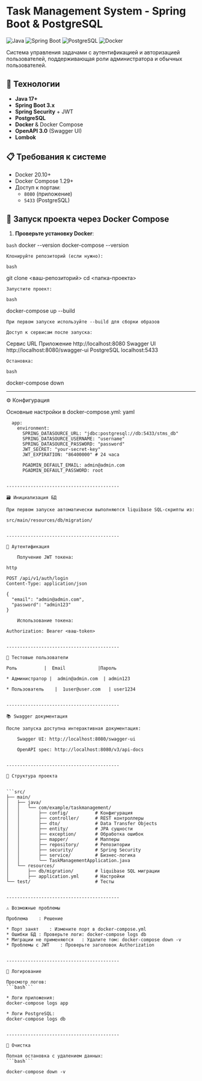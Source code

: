 # Task Management System - Spring Boot & PostgreSQL

![Java](https://img.shields.io/badge/java-%23ED8B00.svg?style=for-the-badge&logo=openjdk&logoColor=white)
![Spring Boot](https://img.shields.io/badge/Spring_Boot-F2F4F9?style=for-the-badge&logo=spring-boot)
![PostgreSQL](https://img.shields.io/badge/PostgreSQL-316192?style=for-the-badge&logo=postgresql&logoColor=white)
![Docker](https://img.shields.io/badge/docker-%230db7ed.svg?style=for-the-badge&logo=docker&logoColor=white)

Система управления задачами с аутентификацией и авторизацией пользователей, поддерживающая роли администратора и обычных пользователей.

## 🚀 Технологии

- **Java 17+**
- **Spring Boot 3.x**
- **Spring Security** + JWT
- **PostgreSQL**
- **Docker** & Docker Compose
- **OpenAPI 3.0** (Swagger UI)
- **Lombok**

## 📋 Требования к системе

- Docker 20.10+
- Docker Compose 1.29+
- Доступ к портам:
  - `8080` (приложение)
  - `5433` (PostgreSQL)

## 🐳 Запуск проекта через Docker Compose

1. **Проверьте установку Docker**:

```bash```
docker --version
docker-compose --version

    Клонируйте репозиторий (если нужно):

```bash```

git clone <ваш-репозиторий>
cd <папка-проекта>

    Запустите проект:

```bash```

docker-compose up --build

    При первом запуске используйте --build для сборки образов

    Доступ к сервисам после запуска:

Сервис	URL
Приложение	http://localhost:8080
Swagger UI	http://localhost:8080/swagger-ui
PostgreSQL	localhost:5433

    Остановка:

```bash```

docker-compose down

------------------------------------------

⚙️ Конфигурация

Основные настройки в docker-compose.yml:
yaml

```services:
  app:
    environment:
      SPRING_DATASOURCE_URL: "jdbc:postgresql://db:5433/stms_db"
      SPRING_DATASOURCE_USERNAME: "username"
      SPRING_DATASOURCE_PASSWORD: "password"
      JWT_SECRET: "your-secret-key"
      JWT_EXPIRATION: "86400000" # 24 часа

      PGADMIN_DEFAULT_EMAIL: admin@admin.com
      PGADMIN_DEFAULT_PASSWORD: root


------------------------------------------

🗃️ Инициализация БД

При первом запуске автоматически выполняются liquibase SQL-скрипты из:

src/main/resources/db/migration/


------------------------------------------

🔐 Аутентификация

    Получение JWT токена:

http

POST /api/v1/auth/login
Content-Type: application/json

{
  "email": "admin@admin.com",
  "password": "admin123"
}

    Использование токена:

Authorization: Bearer <ваш-token>


------------------------------------------

👥 Тестовые пользователи

Роль          |  Email            |Пароль

* Администратор	|  admin@admin.com	| admin123

* Пользователь	  |  1user@user.com	  | user1234


------------------------------------------

📚 Swagger документация

После запуска доступна интерактивная документация:

    Swagger UI: http://localhost:8080/swagger-ui

    OpenAPI spec: http://localhost:8080/v3/api-docs


------------------------------------------    

📂 Структура проекта


```src/
├── main/
│   ├── java/
│   │   └── com/example/taskmanagement/
│   │       ├── config/          # Конфигурация
│   │       ├── controller/      # REST контроллеры
│   │       ├── dto/             # Data Transfer Objects
│   │       ├── entity/          # JPA сущности
│   │       ├── exception/       # Обработка ошибок
│   │       ├── mapper/          # Мапперы
│   │       ├── repository/      # Репозитории
│   │       ├── security/        # Spring Security
│   │       ├── service/         # Бизнес-логика
│   │       └── TaskManagementApplication.java
│   └── resources/
│       ├── db/migration/        # liquibase SQL миграции
│       ├── application.yml      # Настройки
└── test/                        # Тесты


------------------------------------------

⚠️ Возможные проблемы

Проблема	: Решение

* Порт занят	: Измените порт в docker-compose.yml
* Ошибки БД	: Проверьте логи: docker-compose logs db
* Миграции не применяются	: Удалите том: docker-compose down -v
* Проблемы с JWT	: Проверьте заголовок Authorization


------------------------------------------

📝 Логирование

Просмотр логов:
```bash```

* Логи приложения:
docker-compose logs app

* Логи PostgreSQL:
docker-compose logs db


------------------------------------------

🧹 Очистка

Полная остановка с удалением данных:
```bash```

docker-compose down -v
